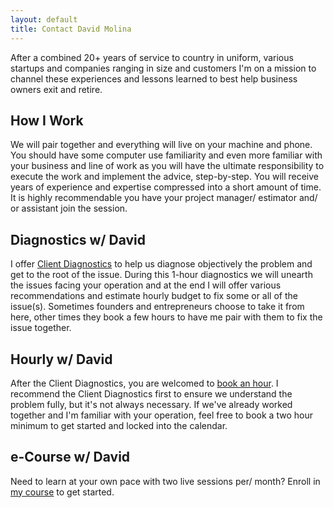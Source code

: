 ```yaml
---
layout: default
title: Contact David Molina
---
```


After a combined 20+ years of service to country in uniform, various startups and companies ranging in size and customers I'm on a mission to channel these experiences and lessons learned to best help business owners exit and retire.

## How I Work

We will pair together and everything will live on your machine and phone. You should have some computer use familiarity and even more familiar with your business and line of work as you will have the ultimate responsibility to execute the work and implement the advice, step-by-step. You will receive years of experience and expertise compressed into a short amount of time. It is highly recommendable you have your project manager/ estimator and/ or assistant join the session.

## Diagnostics w/ David

I offer [Client Diagnostics](https://calendly.com/davidcmolina/59min) to help us diagnose objectively the problem and get to the root of the issue. During this 1-hour diagnostics we will unearth the issues facing your operation and at the end I will offer various recommendations and estimate hourly budget to fix some or all of the issue(s). Sometimes founders and entrepreneurs choose to take it from here, other times they book a few hours to have me pair with them to fix the issue together.

## Hourly w/ David

After the Client Diagnostics, you are welcomed to [book an hour](https://calendly.com/davidcmolina/60min). I recommend the Client Diagnostics first to ensure we understand the problem fully, but it's not always necessary. If we've already worked together and I'm familiar with your operation, feel free to book a two hour minimum to get started and locked into the calendar.

## e-Course w/ David

Need to learn at your own pace with two live sessions per/ month? Enroll in [my course](https://davidmolinalive.mykajabi.com/offers/XJwxBq8L/checkout) to get started.
